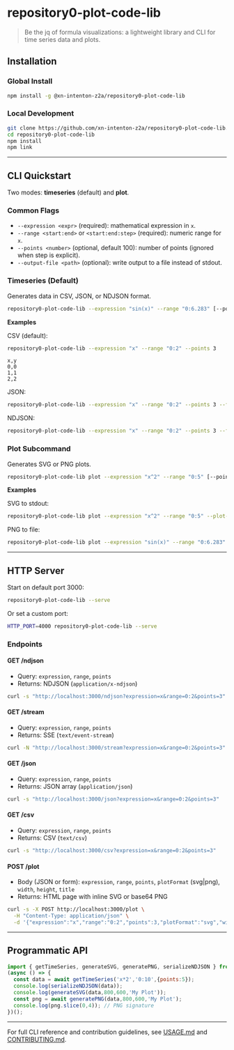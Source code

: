 # repository0-plot-code-lib

> Be the jq of formula visualizations: a lightweight library and CLI for time series data and plots.

## Installation

### Global Install
```bash
npm install -g @xn-intenton-z2a/repository0-plot-code-lib
```

### Local Development
```bash
git clone https://github.com/xn-intenton-z2a/repository0-plot-code-lib.git
cd repository0-plot-code-lib
npm install
npm link
```

---

## CLI Quickstart

Two modes: **timeseries** (default) and **plot**.

### Common Flags

- `--expression <expr>` (required): mathematical expression in `x`.
- `--range <start:end>` or `<start:end:step>` (required): numeric range for `x`.
- `--points <number>` (optional, default 100): number of points (ignored when step is explicit).
- `--output-file <path>` (optional): write output to a file instead of stdout.

### Timeseries (Default)
Generates data in CSV, JSON, or NDJSON format.

```bash
repository0-plot-code-lib --expression "sin(x)" --range "0:6.283" [--points 50] [--format csv|json|ndjson] [--output-file data.txt]
```

**Examples**

CSV (default):
```bash
repository0-plot-code-lib --expression "x" --range "0:2" --points 3
```
```
x,y
0,0
1,1
2,2
```

JSON:
```bash
repository0-plot-code-lib --expression "x" --range "0:2" --points 3 --format json
```

NDJSON:
```bash
repository0-plot-code-lib --expression "x" --range "0:2" --points 3 --format ndjson
```

### Plot Subcommand
Generates SVG or PNG plots.

```bash
repository0-plot-code-lib plot --expression "x^2" --range "0:5" [--points 20] [--plot-format svg|png] [--width 800] [--height 600] [--title "My Plot"] [--output-file plot.svg|plot.png]
```

**Examples**

SVG to stdout:
```bash
repository0-plot-code-lib plot --expression "x^2" --range "0:5" --plot-format svg --width 400 --height 300 --title "Square"
```

PNG to file:
```bash
repository0-plot-code-lib plot --expression "sin(x)" --range "0:6.283" --plot-format png --output-file out.png
```

---

## HTTP Server

Start on default port 3000:
```bash
repository0-plot-code-lib --serve
```
Or set a custom port:
```bash
HTTP_PORT=4000 repository0-plot-code-lib --serve
```

### Endpoints

#### GET /ndjson
- Query: `expression`, `range`, `points`
- Returns: NDJSON (`application/x-ndjson`)

```bash
curl -s "http://localhost:3000/ndjson?expression=x&range=0:2&points=3"
```

#### GET /stream
- Query: `expression`, `range`, `points`
- Returns: SSE (`text/event-stream`)

```bash
curl -N "http://localhost:3000/stream?expression=x&range=0:2&points=3"
```

#### GET /json
- Query: `expression`, `range`, `points`
- Returns: JSON array (`application/json`)

```bash
curl -s "http://localhost:3000/json?expression=x&range=0:2&points=3"
```

#### GET /csv
- Query: `expression`, `range`, `points`
- Returns: CSV (`text/csv`)

```bash
curl -s "http://localhost:3000/csv?expression=x&range=0:2&points=3"
```

#### POST /plot
- Body (JSON or form): `expression`, `range`, `points`, `plotFormat` (svg|png), `width`, `height`, `title`
- Returns: HTML page with inline SVG or base64 PNG

```bash
curl -s -X POST http://localhost:3000/plot \
  -H "Content-Type: application/json" \
  -d '{"expression":"x","range":"0:2","points":3,"plotFormat":"svg","width":200,"height":100}'
```

---

## Programmatic API

```js
import { getTimeSeries, generateSVG, generatePNG, serializeNDJSON } from '@xn-intenton-z2a/repository0-plot-code-lib';
(async () => {
  const data = await getTimeSeries('x*2','0:10',{points:5});
  console.log(serializeNDJSON(data));
  console.log(generateSVG(data,800,600,'My Plot'));
  const png = await generatePNG(data,800,600,'My Plot');
  console.log(png.slice(0,4)); // PNG signature
})();
```

---

For full CLI reference and contribution guidelines, see [USAGE.md](USAGE.md) and [CONTRIBUTING.md](CONTRIBUTING.md).
